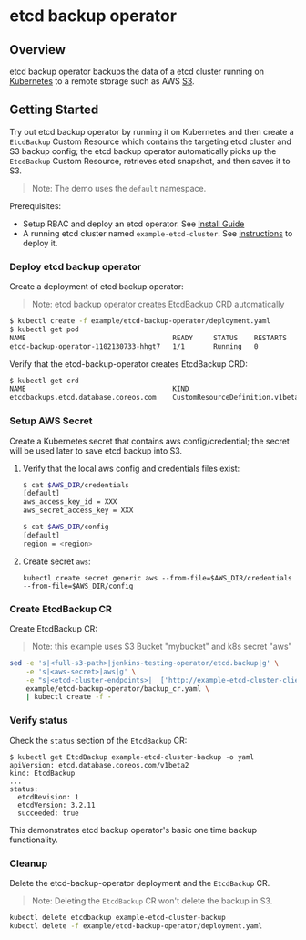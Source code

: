 # etcd backup operator

## Overview

etcd backup operator backups the data of a etcd cluster running on [Kubernetes][Kube] to a remote storage such as AWS [S3][s3].

## Getting Started

Try out etcd backup operator by running it on Kubernetes and then create a `EtcdBackup` Custom Resource which contains the targeting etcd cluster and S3 backup config; the etcd backup operator automatically picks up the `EtcdBackup` Custom Resource, retrieves etcd snapshot, and then saves it to S3.
>Note: The demo uses the `default` namespace.

Prerequisites: 
* Setup RBAC and deploy an etcd operator. See [Install Guide][install_guide]
* A running etcd cluster named `example-etcd-cluster`. See [instructions][etcd_cluster_deploy] to deploy it.

### Deploy etcd backup operator

Create a deployment of etcd backup operator:
> Note: etcd backup operator creates EtcdBackup CRD automatically

```sh
$ kubectl create -f example/etcd-backup-operator/deployment.yaml
$ kubectl get pod
NAME                                    READY     STATUS    RESTARTS   AGE
etcd-backup-operator-1102130733-hhgt7   1/1       Running   0          3s
```

Verify that the etcd-backup-operator creates EtcdBackup CRD:

```sh
$ kubectl get crd
NAME                                    KIND
etcdbackups.etcd.database.coreos.com    CustomResourceDefinition.v1beta1.apiextensions.k8s.io
```

### Setup AWS Secret

Create a Kubernetes secret that contains aws config/credential;
the secret will be used later to save etcd backup into S3.

1. Verify that the local aws config and credentials files exist:

    ```sh
    $ cat $AWS_DIR/credentials
    [default]
    aws_access_key_id = XXX
    aws_secret_access_key = XXX

    $ cat $AWS_DIR/config
    [default]
    region = <region>
    ```

2. Create secret `aws`:

    ```
    kubectl create secret generic aws --from-file=$AWS_DIR/credentials --from-file=$AWS_DIR/config
    ```

### Create EtcdBackup CR

Create EtcdBackup CR:
>Note: this example uses S3 Bucket "mybucket" and k8s secret "aws"

```sh
sed -e 's|<full-s3-path>|jenkins-testing-operator/etcd.backup|g' \
    -e 's|<aws-secret>|aws|g' \
    -e "s|<etcd-cluster-endpoints>|  ['http://example-etcd-cluster-client:2379']|g" \
    example/etcd-backup-operator/backup_cr.yaml \
    | kubectl create -f -
```

### Verify status

Check the `status` section of the `EtcdBackup` CR:

```
$ kubectl get EtcdBackup example-etcd-cluster-backup -o yaml
apiVersion: etcd.database.coreos.com/v1beta2
kind: EtcdBackup
...
status:
  etcdRevision: 1
  etcdVersion: 3.2.11
  succeeded: true
```

This demonstrates etcd backup operator's basic one time backup functionality.

### Cleanup

Delete the etcd-backup-operator deployment and the `EtcdBackup` CR.
> Note: Deleting the `EtcdBackup` CR won't delete the backup in S3.

```sh
kubectl delete etcdbackup example-etcd-cluster-backup
kubectl delete -f example/etcd-backup-operator/deployment.yaml
```

[Kube]:https://github.com/kubernetes/kubernetes
[s3]:https://aws.amazon.com/s3/
[etcd_cluster_deploy]:https://github.com/coreos/etcd-operator#create-and-destroy-an-etcd-cluster
[minikube]:https://github.com/kubernetes/minikube
[install_guide]:../install_guide.md
